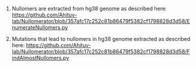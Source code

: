 1. Nullomers are extracted from hg38 genome as described here:
https://github.com/Ahituv-lab/Nullomerator/blob/357afc17c252c81b86479f5382cf1798828d3d58/EnumerateNullomers.py

2. Mutations that lead to nullomers in hg38 genome extracted as described here:
https://github.com/Ahituv-lab/Nullomerator/blob/357afc17c252c81b86479f5382cf1798828d3d58/FindAlmostNullomers.py
 
